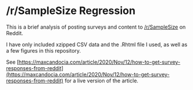 # /r/SampleSize Regression

This is a brief analysis of posting surveys and content to [/r/SampleSize](https://reddit.com/r/SampleSize) on Reddit.

I have only included xzipped CSV data and the .Rhtml file I used, as well as a few figures in this repository. 

See [https://maxcandocia.com/article/2020/Nov/12/how-to-get-survey-responses-from-reddit](https://maxcandocia.com/article/2020/Nov/12/how-to-get-survey-responses-from-reddit) for a live version of the article.